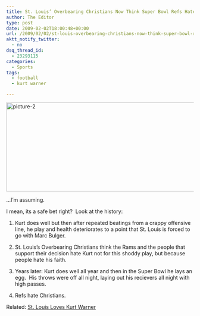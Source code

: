 ```yaml
---
title: St. Louis’ Overbearing Christians Now Think Super Bowl Refs Hate Warner’s Faith
author: The Editor
type: post
date: 2009-02-02T18:00:48+00:00
url: /2009/02/02/st-louis-overbearing-christians-now-think-super-bowl-refs-hate-warners-faith/
aktt_notify_twitter:
  - no
dsq_thread_id:
  - 23293115
categories:
  - Sports
tags:
  - football
  - kurt warner

---
```

[<img class="aligncenter size-full wp-image-340" title="picture-2" src="http://punchingkitty.com/wp-content/uploads/2009/02/picture-2.png" alt="picture-2" width="578" height="239" srcset="http://media.punchingkitty.com/wordpress/2009/02/picture-2.png 578w, http://media.punchingkitty.com/wordpress/2009/02/picture-2-300x124.png 300w" sizes="(max-width: 578px) 100vw, 578px" />][1]

&#8230;I&#8217;m assuming.

I mean, its a safe bet right?  Look at the history:

1. Kurt does well but then after repeated beatings from a crappy offensive line, he play and health deteriorates to a point that St. Louis is forced to go with Marc Bulger.

2. St. Louis&#8217;s Overbearing Christians think the Rams and the people that support their decision hate Kurt not for this shoddy play, but because people hate his faith.

3. Years later: Kurt does well all year and then in the Super Bowl he lays an egg.  His throws were off all night, laying out his recievers all night with high passes.

4. Refs hate Christians.

Related: [St. Louis Loves Kurt Warner][2]

 [1]: http://punchingkitty.com/wp-content/uploads/2009/02/picture-2.png
 [2]: http://punchingkitty.com/2009/01/29/st-louis-loves-kurt-warner/